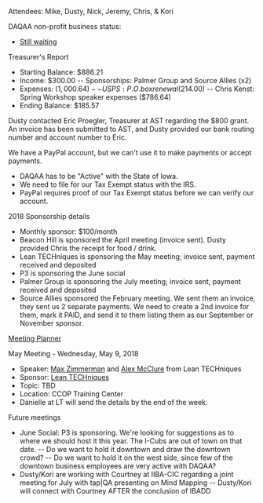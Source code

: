 Attendees: Mike, Dusty, Nick, Jeremy, Chris, & Kori

DAQAA non-profit business status: 
  - [Still waiting](https://imgflip.com/i/298nqs)

Treasurer's Report
  - Starting Balance: $886.21
  - Income: $300.00
  -- Sponsorships: Palmer Group and Source Allies (x2)
  - Expenses: ($1,000.64)
  -- USPS: P.O. box renewal ($214.00)
  -- Chris Kenst: Spring Workshop speaker expenses ($786.64)
  - Ending Balance: $185.57
  
Dusty contacted Eric Proegler, Treasurer at AST regarding the $800 grant. An invoice has been submitted to AST, and Dusty provided our bank routing number and account number to Eric.

We have a PayPal account, but we can't use it to make payments or accept payments.
  - DAQAA has to be "Active" with the State of Iowa.
  - We need to file for our Tax Exempt status with the IRS.
  - PayPal requires proof of our Tax Exempt status before we can verify our account.

2018 Sponsorship details
  - Monthly sponsor: $100/month
  - Beacon Hill is sponsored the April meeting (invoice sent). Dusty provided Chris the receipt for food / drink.
  - Lean TECHniques is sponsoring the May meeting; invoice sent, payment received and deposited
  - P3 is sponsoring the June social
  - Palmer Group is sponsoring the July meeting; invoice sent, payment received and deposited
  - Source Allies sponsored the February meeting. We sent them an invoice, they sent us 2 separate payments. We need to create a 2nd invoice for them, mark it PAID, and send it to them listing them as our September or November sponsor.

[Meeting Planner](https://docs.google.com/spreadsheets/d/1qY6O5bR5MWBwRZ-iIOG0dUWdoj8bld_chOMgfkDfrik/edit?usp=sharing)

May Meeting - Wednesday, May 9, 2018
  - Speaker: [Max Zimmerman](https://www.linkedin.com/in/max-zimmerman-15aa60b7/) and [Alex McClure](https://www.linkedin.com/in/alex-mcclure-64514151/) from Lean TECHniques
  - Sponsor: [Lean TECHniques](http://www.leantechniques.co/)
  - Topic: TBD
  - Location: CCOP Training Center
  - Danielle at LT will send the details by the end of the week.
  
Future meetings
  - June Social: P3 is sponsoring. We're looking for suggestions as to where we should host it this year. The I-Cubs are out of town on that date.
  -- Do we want to hold it downtown and draw the downtown crowd?
  -- Do we want to hold it on the west side, since few of the downtown business employees are very active with DAQAA?
  - Dusty/Kori are working with Courtney at IIBA-CIC regarding a joint meeting for July with tap|QA presenting on Mind Mapping
  -- Dusty/Kori will connect with Courtney AFTER the conclusion of IBADD

